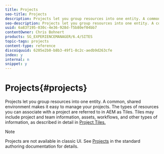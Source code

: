 ```yaml
---
title: Projects
seo-title: Projects
description: Projects let you group resources into one entity. A common, shared environment makes it easy to manage your projects.
seo-description: Projects let you group resources into one entity. A common, shared environment makes it easy to manage your projects.
uuid: 6a83f195-030c-4e36-928d-f5b80ef04bb7
contentOwner: Chris Bohnert
products: SG_EXPERIENCEMANAGER/6.4/SITES
topic-tags: projects
content-type: reference
discoiquuid: 6205e2b0-b8b3-49f1-8c2c-aedb9d263cfe
index: y
internal: n
snippet: y
---
```


# Projects{#projects}

Projects let you group resources into one entity. A common, shared environment makes it easy to manage your projects. The types of resources you can associate with a project are referred to in AEM as Tiles. Tiles may include project and team information, assets, workflows, and other types of information, as described in detail in [Project Tiles.](#projecttiles)

>[!NOTE]
>
>Projects are not available in classic UI. See [Projects](../../../sites/authoring/using/projects.md) in the standard authoring documentation for details.

